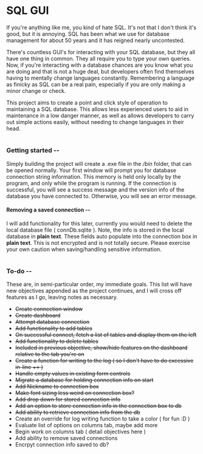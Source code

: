 # SQL GUI

If you're anything like me, you kind of hate SQL. It's not that I don't think it's good, but it is annoying. SQL has been what we use for database management for about 50 years and it has reigned nearly uncontested.

There's countless GUI's for interacting with your SQL database, but they all have one thing in common. They all require you to type your own queries. Now, if you're interacting with a database chances are you know what you are doing and that is not a huge deal, but developers often find themselves having to mentally change languages constantly. Remembering a language as finicky as SQL can be a real pain, especially if you are only making a minor change or check.

This project aims to create a point and click style of operation to maintaining a SQL database. This allows less experienced users to aid in maintenance in a low danger manner, as well as allows developers to carry out simple actions easily, without needing to change languages in their head.

#

### Getting started --

Simply building the project will create a .exe file in the _/bin_ folder, that can be opened normally. Your first window will prompt you for database connection string information. This memory is held only locally by the program, and only while the program is running. If the connection is successful, you will see a success message and the version info of the database you have connected to. Otherwise, you will see an error message.

#### Removing a saved connection --

I will add functionality for this later, currently you would need to delete the local database file ( connDb.sqlite ). Note, the info is stored in the local database in **plain text**. These fields auto populate into the connection box in **plain text**. This is not encrypted and is not totally secure. Please exercise your own caution when saving/handling sensitive information.

#

### To-do --

These are, in semi-particular order, my immediate goals. This list will have new objectives appended as the project continues, and I will cross off features as I go, leaving notes as necessary.

- ~~Create connection window~~
- ~~Create dashboard~~
- ~~Attempt database connection~~
- ~~Add functionality to add tables~~
- ~~On successful connect, fetch a list of tables and display them on the left~~
- ~~Add functionality to delete tables~~
- ~~Included in previous objective, show/hide features on the dashboard relative to the tab you're on~~
- ~~Create a function for writing to the log ( so I don't have to do excessive in-line += )~~
- ~~Handle empty values in existing form controls~~
- ~~Migrate a database for holding connection info on start~~
- ~~Add Nickname to connection box~~
- ~~Make font sizing less weird on connection box?~~
- ~~Add drop down for stored connection info~~
- ~~Add an option to store connection info in the connection box to db~~
- ~~Add ability to retrieve connection info from the db~~
- Create an override for log writing function to take a color ( for fun :D )
- Evaluate list of options on columns tab, maybe add more
- Begin work on columns tab ( detail objectives here )
- Add ability to remove saved connections
- Encrpyt connection info saved to db?

